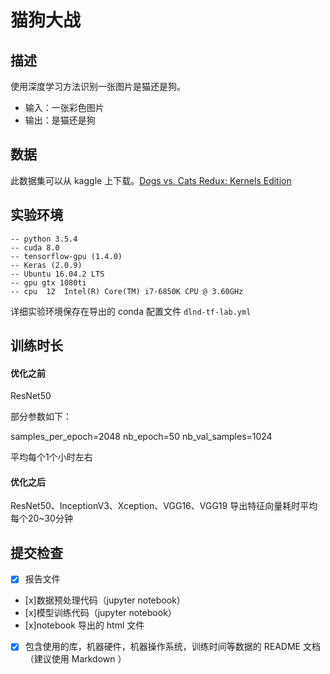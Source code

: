 # 猫狗大战


## 描述

使用深度学习方法识别一张图片是猫还是狗。

* 输入：一张彩色图片
* 输出：是猫还是狗

## 数据

此数据集可以从 kaggle 上下载。[Dogs vs. Cats Redux: Kernels Edition](https://www.kaggle.com/c/dogs-vs-cats-redux-kernels-edition/data)

## 实验环境

```
-- python 3.5.4
-- cuda 8.0
-- tensorflow-gpu (1.4.0)
-- Keras (2.0.9)
-- Ubuntu 16.04.2 LTS
-- gpu gtx 1080ti
-- cpu  12  Intel(R) Core(TM) i7-6850K CPU @ 3.60GHz
```

详细实验环境保存在导出的 conda 配置文件 `dlnd-tf-lab.yml`

## 训练时长

#### 优化之前
ResNet50 

部分参数如下：

samples_per_epoch=2048
nb_epoch=50
nb_val_samples=1024

平均每个1个小时左右

#### 优化之后
ResNet50、InceptionV3、Xception、VGG16、VGG19
导出特征向量耗时平均每个20~30分钟



## 提交检查

* [x] 报告文件
* [x]数据预处理代码（jupyter notebook）
* [x]模型训练代码（jupyter notebook）
* [x]notebook 导出的 html 文件
* [x] 包含使用的库，机器硬件，机器操作系统，训练时间等数据的 README 文档（建议使用 Markdown ）


